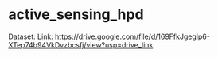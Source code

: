 # active_sensing_hpd
Dataset:
Link: https://drive.google.com/file/d/169FfkJgeglp6-XTep74b94VkDvzbcsfj/view?usp=drive_link
